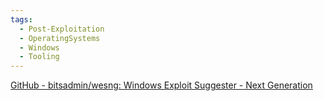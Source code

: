 ```yaml
---
tags:
  - Post-Exploitation
  - OperatingSystems
  - Windows
  - Tooling
---
```

[GitHub - bitsadmin/wesng: Windows Exploit Suggester - Next Generation](https://github.com/bitsadmin/wesng)
